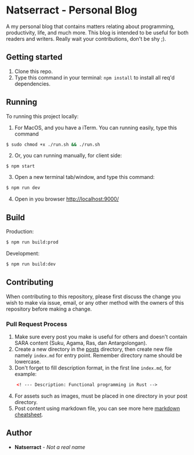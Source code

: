 # Natserract - Personal Blog
A my personal blog that contains matters relating about programming, productivity, life, and much more. This blog is intended to be useful for both readers and writers. Really wait your contributions, don't be shy ;).

## Getting started
1. Clone this repo.
2. Type this command in your terminal: `npm install` to install all req'd dependencies.

## Running
To running this project locally:
1. For MacOS, and you have a iTerm. You can running easily, type this command
```sh
$ sudo chmod +x ./run.sh && ./run.sh
```
2. Or, you can running manually, for client side:
```
$ npm start
```
3. Open a new terminal tab/window, and type this command:
```sh
$ npm run dev
```
4. Open in you browser [http://localhost:9000/](http://localhost:9000/)

## Build
Production:
```sh
$ npm run build:prod
```
Development:
```sh
$ npm run build:dev
```


## Contributing

When contributing to this repository, please first discuss the change you wish to make via issue, email, or any other method with the owners of this repository before making a change.

### Pull Request Process
1. Make sure every post you make is useful for others and doesn't contain SARA content (Suku, Agama, Ras, dan Antargolongan).
2. Create a new directory in the [posts](https://github.com/natserract/natserract.github.io/tree/master/posts) directory, then create new file namely `index.md` for entry point. Remember directory name should be lowercase.
3. Don't forget to fill description format, in the first line `index.md`, for example:
```html 
    <! --- Description: Functional programming in Rust -->
```

4. For assets such as images, must be placed in one directory in your post directory.
5. Post content using markdown file, you can see more here [markdown cheatsheet](https://github.com/adam-p/markdown-here/wiki/Markdown-Cheatsheet).

## Author
* **Natserract** - *Not a real name*

<br>